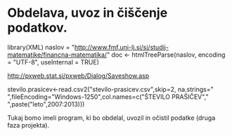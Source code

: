 # Obdelava, uvoz in čiščenje podatkov.

library(XML)
naslov = "http://www.fmf.uni-lj.si/si/studij-matematike/financna-matematika/"
doc <- htmlTreeParse(naslov, encoding = "UTF-8", useInternal = TRUE)

http://pxweb.stat.si/pxweb/Dialog/Saveshow.asp


stevilo.prasicev<-read.csv2("stevilo-prasicev.csv",skip=2, na.strings=" ",fileEncoding="Windows-1250",col.names=c("ŠTEVILO PRAŠIČEV"," ",paste("leto",2007:2013)))


Tukaj bomo imeli program, ki bo obdelal, uvozil in očistil podatke (druga faza
projekta).
